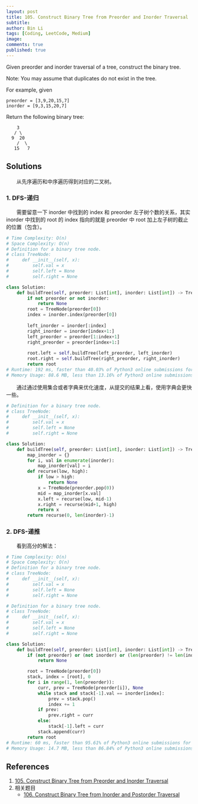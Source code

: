 ```yaml
---
layout: post
title: 105. Construct Binary Tree from Preorder and Inorder Traversal
subtitle: 
author: Bin Li
tags: [Coding, LeetCode, Medium]
image: 
comments: true
published: true
---
```



Given preorder and inorder traversal of a tree, construct the binary tree.

Note:
You may assume that duplicates do not exist in the tree.

For example, given
```
preorder = [3,9,20,15,7]
inorder = [9,3,15,20,7]
```
Return the following binary tree:
```
    3
   / \
  9  20
    /  \
   15   7
```



## Solutions
　　从先序遍历和中序遍历得到对应的二叉树。

### 1. DFS-递归
　　需要留意一下 inorder 中找到的 index 和 preorder 左子树个数的关系，其实 inorder 中找到的 root 的 index 指向的就是 preorder 中 root 加上左子树的截止的位置（包含）。

```python
# Time Complexity: O(n)
# Space Complexity: O(n)
# Definition for a binary tree node.
# class TreeNode:
#     def __init__(self, x):
#         self.val = x
#         self.left = None
#         self.right = None

class Solution:
    def buildTree(self, preorder: List[int], inorder: List[int]) -> TreeNode:
        if not preorder or not inorder:
            return None
        root = TreeNode(preorder[0])
        index = inorder.index(preorder[0])
        
        left_inorder = inorder[:index]
        right_inorder = inorder[index+1:]
        left_preorder = preorder[1:index+1]
        right_preorder = preorder[index+1:]
        
        root.left = self.buildTree(left_preorder, left_inorder)
        root.right = self.buildTree(right_preorder, right_inorder)
        return root
# Runtime: 192 ms, faster than 40.03% of Python3 online submissions for Construct Binary Tree from Preorder and Inorder Traversal.
# Memory Usage: 88.6 MB, less than 13.16% of Python3 online submissions for Construct Binary Tree from Preorder and Inorder Traversal.
```

　　通过通过使用集合或者字典来优化速度，从提交的结果上看，使用字典会更快一些。


```python
# Definition for a binary tree node.
# class TreeNode:
#     def __init__(self, x):
#         self.val = x
#         self.left = None
#         self.right = None

class Solution:
    def buildTree(self, preorder: List[int], inorder: List[int]) -> TreeNode:
        map_inorder = {}
        for i, val in enumerate(inorder):
            map_inorder[val] = i
        def recurse(low, high):
            if low > high:
                return None
            x = TreeNode(preorder.pop(0))
            mid = map_inorder[x.val]
            x.left = recurse(low, mid-1)
            x.right = recurse(mid+1, high)
            return x
        return recurse(0, len(inorder)-1)
```

### 2. DFS-递推
　　看到高分的解法：
```python
# Time Complexity: O(n)
# Space Complexity: O(n)
# Definition for a binary tree node.
# class TreeNode:
#     def __init__(self, x):
#         self.val = x
#         self.left = None
#         self.right = None

# Definition for a binary tree node.
# class TreeNode:
#     def __init__(self, x):
#         self.val = x
#         self.left = None
#         self.right = None

class Solution:
    def buildTree(self, preorder: List[int], inorder: List[int]) -> TreeNode:
        if (not preorder) or (not inorder) or (len(preorder) != len(inorder)):
            return None

        root = TreeNode(preorder[0])
        stack, index = [root], 0
        for i in range(1, len(preorder)):
            curr, prev = TreeNode(preorder[i]), None
            while stack and stack[-1].val == inorder[index]:
                prev = stack.pop()
                index += 1
            if prev:
                prev.right = curr
            else:
                stack[-1].left = curr
            stack.append(curr)
        return root
# Runtime: 60 ms, faster than 95.61% of Python3 online submissions for Construct Binary Tree from Preorder and Inorder Traversal.
# Memory Usage: 14.7 MB, less than 86.84% of Python3 online submissions for Construct Binary Tree from Preorder and Inorder Traversal.
```
## References
1. [105. Construct Binary Tree from Preorder and Inorder Traversal](https://leetcode.com/problems/construct-binary-tree-from-preorder-and-inorder-traversal/)
2. 相关题目
    * [106. Construct Binary Tree from Inorder and Postorder Traversal](https://leetcode.com/problems/construct-binary-tree-from-inorder-and-postorder-traversal/)